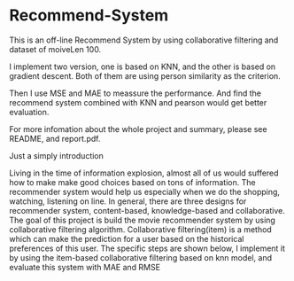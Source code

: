 # Recommend-System

This is an off-line Recommend System by using collaborative filtering and dataset of moiveLen 100.

I implement two version, one is based on KNN, and the other is based on gradient descent. Both of them are using person similarity as the criterion.

Then I use MSE and MAE to meassure the performance. And find the recommend system combined with KNN and pearson would get better evaluation.

For more infomation about the whole project and summary, please see README, and report.pdf.

Just a simply introduction

Living in the time of information explosion, almost all of us would suffered how to make make good choices based on tons of information. The recommender system would help us especially when we do the shopping, watching, listening on line. In general, there are three designs for recommender system, content-based, knowledge-based and collaborative. The goal of this project is build the movie recommender system by using collaborative filtering algorithm. Collaborative filtering(item) is a method which can make the prediction for a user based on the historical preferences of this user. The specific steps are shown below, I implement it by using the item-based collaborative filtering based on knn model, and evaluate this system with MAE and RMSE
